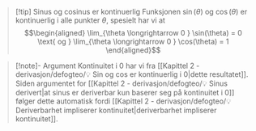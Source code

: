 
> [!tip] Sinus og cosinus er kontinuerlig
> Funksjonen $\sin(\theta)$ og $\cos(\theta)$ er kontinuerlig i alle punkter $\theta$, spesielt har vi at
> $$\begin{aligned} \lim_{\theta \longrightarrow  0 } \sin(\theta) = 0 \text{ og } \lim_{\theta \longrightarrow 0 } \cos(\theta) = 1  \end{aligned}$$  

> [!note]- Argument 
> Kontinuitet i $0$ har vi fra [[Kapittel 2 - derivasjon/defogteo/💡 Sin og cos er kontinuerlig i 0|dette resultatet]]. Siden argumentet for [[Kapittel 2 - derivasjon/defogteo/💡 Sinus derivert|at sinus er deriverbar kun baserer seg på kontinuitet i 0]] følger dette automatisk fordi [[Kapittel 2 - derivasjon/defogteo/💡 Deriverbarhet impliserer kontinuitet|deriverbarhet impliserer kontinuitet]].

